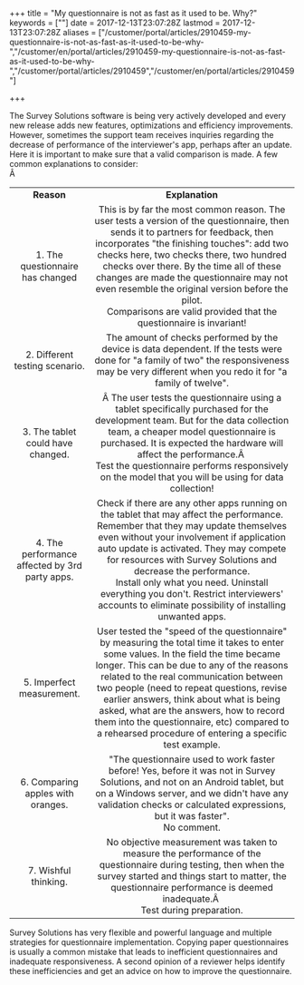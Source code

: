 ﻿+++
title = "My questionnaire is not as fast as it used to be. Why?"
keywords = [""]
date = 2017-12-13T23:07:28Z
lastmod = 2017-12-13T23:07:28Z
aliases = ["/customer/portal/articles/2910459-my-questionnaire-is-not-as-fast-as-it-used-to-be-why-","/customer/en/portal/articles/2910459-my-questionnaire-is-not-as-fast-as-it-used-to-be-why-","/customer/portal/articles/2910459","/customer/en/portal/articles/2910459"]

+++

The Survey Solutions software is being very actively developed and every
new release adds new features, optimizations and efficiency
improvements. However, sometimes the support team receives inquiries
regarding the decrease of performance of the interviewer's app, perhaps
after an update. Here it is important to make sure that a valid
comparison is made. A few common explanations to consider:  
Â

<table>
<tbody>
<tr class="odd">
<td style="text-align: center;"><strong>Reason</strong></td>
<td style="text-align: center;"><strong>Explanation</strong></td>
</tr>
<tr class="even">
<td style="text-align: center;">1. The questionnaire has changed</td>
<td style="text-align: center;">This is by far the most common reason. The user tests a version of the questionnaire, then sends it to partners for feedback, then incorporates &quot;the finishing touches&quot;: add two checks here, two checks there, two hundred checks over there. By the time all of these changes are made the questionnaire may not even resemble the original version before the pilot.<br />
Comparisons are valid provided that the questionnaire is invariant!</td>
</tr>
<tr class="odd">
<td style="text-align: center;">2. Different testing scenario.</td>
<td style="text-align: center;">The amount of checks performed by the device is data dependent. If the tests were done for &quot;a family of two&quot; the responsiveness may be very different when you redo it for &quot;a family of twelve&quot;.</td>
</tr>
<tr class="even">
<td style="text-align: center;">3. The tablet could have changed.</td>
<td style="text-align: center;">Â The user tests the questionnaire using a tablet specifically purchased for the development team. But for the data collection team, a cheaper model questionnaire is purchased. It is expected the hardware will affect the performance.Â <br />
Test the questionnaire performs responsively on the model that you will be using for data collection!</td>
</tr>
<tr class="odd">
<td style="text-align: center;">4. The performance affected by 3rd party apps.</td>
<td style="text-align: center;">Check if there are any other apps running on the tablet that may affect the performance. Remember that they may update themselves even without your involvement if application auto update is activated. They may compete for resources with Survey Solutions and decrease the performance.<br />
Install only what you need. Uninstall everything you don't. Restrict interviewers' accounts to eliminate possibility of installing unwanted apps.</td>
</tr>
<tr class="even">
<td style="text-align: center;">5. Imperfect measurement.</td>
<td style="text-align: center;">User tested the &quot;speed of the questionnaire&quot; by measuring the total time it takes to enter some values. In the field the time became longer. This can be due to any of the reasons related to the real communication between two people (need to repeat questions, revise earlier answers, think about what is being asked, what are the answers, how to record them into the questionnaire, etc) compared to a rehearsed procedure of entering a specific test example.</td>
</tr>
<tr class="odd">
<td style="text-align: center;">6. Comparing apples with oranges.</td>
<td style="text-align: center;">&quot;The questionnaire used to work faster before! Yes, before it was not in Survey Solutions, and not on an Android tablet, but on a Windows server, and we didn't have any validation checks or calculated expressions, but it was faster&quot;.<br />
No comment.</td>
</tr>
<tr class="even">
<td style="text-align: center;">7. Wishful thinking.</td>
<td style="text-align: center;">No objective measurement was taken to measure the performance of the questionnaire during testing, then when the survey started and things start to matter, the questionnaire performance is deemed inadequate.Â <br />
Test during preparation.</td>
</tr>
</tbody>
</table>

  
Survey Solutions has very flexible and powerful language and multiple
strategies for questionnaire implementation. Copying paper
questionnaires is usually a common mistake that leads to inefficient
questionnaires and inadequate responsiveness. A second opinion of a
reviewer helps identify these inefficiencies and get an advice on how to
improve the questionnaire.
